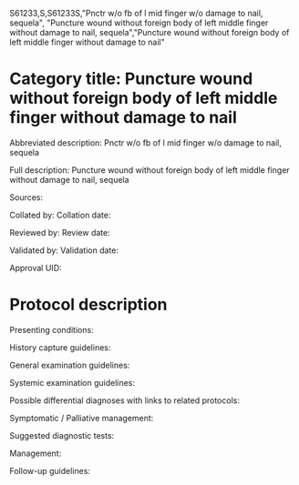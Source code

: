 S61233,S,S61233S,"Pnctr w/o fb of l mid finger w/o damage to nail, sequela", "Puncture wound without foreign body of left middle finger without damage to nail, sequela","Puncture wound without foreign body of left middle finger without damage to nail"
# Category title: Puncture wound without foreign body of left middle finger without damage to nail

Abbreviated description: Pnctr w/o fb of l mid finger w/o damage to nail, sequela

Full description: Puncture wound without foreign body of left middle finger without damage to nail, sequela

Sources:

Collated by:
Collation date:

Reviewed by:
Review date:

Validated by:
Validation date:

Approval UID:

# Protocol description

Presenting conditions:

History capture guidelines:

General examination guidelines:

Systemic examination guidelines:

Possible differential diagnoses with links to related protocols:

Symptomatic / Palliative management:

Suggested diagnostic tests:

Management:

Follow-up guidelines:
